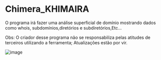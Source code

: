 # Chimera_KHIMAIRA

O programa irá fazer uma análise superficial de domínio mostrando dados como whois, subdomínios,diretórios e subdiretórios,Etc...

Obs: O criador desse programa não se responsabiliza pelas atitudes de terceiros utilizando a ferramenta;
Atualizações estão por vir.


![image](https://user-images.githubusercontent.com/80544744/135048555-c172e2a4-991e-4816-b38c-43ba8c4f1405.png)


